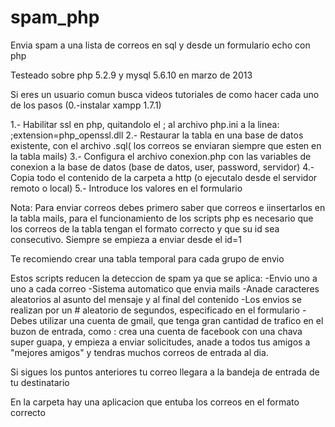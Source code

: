 # spam_php
Envia spam a una lista de correos en sql y desde un formulario echo con php


Testeado sobre php 5.2.9 y mysql 5.6.10 en marzo de 2013

Si eres un usuario comun busca videos tutoriales de como hacer cada uno 
de los pasos (0.-instalar xampp 1.7.1)

1.- Habilitar ssl en php, quitandolo el ; al archivo php.ini a 
	la linea:
	;extension=php_openssl.dll
2.- Restaurar la tabla en una base de datos existente, con el archivo .sql( los correos se 
    enviaran siempre que esten en la tabla mails)
3.- Configura el archivo conexion.php con las variables de conexion 
    a la base de datos (base de datos, user, password, servidor)
4.- Copia todo el contenido de la carpeta a http (o ejecutalo desde el
    servidor remoto o local)
5.- Introduce los valores en el formulario



Nota: Para enviar correos debes primero saber que correos
e iinsertarlos en la tabla mails, para el funcionamiento de los scripts php
es necesario que los correos de la tabla tengan el formato correcto y que
su id sea consecutivo. Siempre se empieza a enviar desde el id=1

Te recomiendo crear una tabla temporal para cada grupo de envio

Estos scripts reducen la deteccion de spam ya que se aplica:
-Envio uno a uno a cada correo
-Sistema automatico que envia mails
-Anade caracteres aleatorios al asunto del mensaje y al final del contenido
-Los envios se realizan por un # aleatorio de segundos, especificado en el formulario
-Debes utilizar una cuenta de gmail, que tenga gran cantidad de trafico en el buzon
de entrada, como : crea una cuenta de facebook con una chava super guapa, y empieza
a enviar solicitudes, anade a todos tus amigos a "mejores amigos" y tendras muchos 
correos de entrada al dia.

Si sigues los puntos anteriores tu correo llegara a la bandeja de entrada de tu destinatario

En la carpeta hay una aplicacion que entuba los correos en el formato correcto 